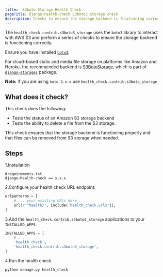 ```yaml
---
title:  S3boto Storage Health Check
pageTitle: django-health-check S3boto3 Storage check
description: Checks to ensure the storage backend is functioning correctly
---
```

The `health_check.contrib.s3boto3_storage` uses the `boto3` library to interact with AWS 
S3 and perform a series of checks to ensure the storage backend is functioning correctly.
 
Ensure you have installed [`boto3`](https://pypi.org/project/boto3/).

For cloud-based static and media file storage on platforms like Amazon and Heroku, the recommended backend is 
[S3BotoStorage](https://github.com/jschneier/django-storages/blob/master/storages/backends/s3boto3.py), 
which is part of [`django-storages`](https://git.io/v1lGx) package. 

**Note:** 
If you are using `boto 2.x.x` use `health_check.contrib.s3boto_storage`


## What does it check?

This check does the following:

- Tests the status of an Amazon S3 storage backend 
- Tests the ability to delete a file from the S3 storage.

This check  ensures that the storage backend is functioning properly and that files can be removed from S3 storage
when needed.

## Steps
1.Installation
 ```shell
#requirements.txt
django-health-check == x.x.x
```

2.Configure your health check URL endpoint:

```python
urlpatterns = [
    # ... your existing URLs here ...
    url(r'^health/', include('health_check.urls')),
]
```
 
3.Add the `health_check.contrib.s3boto3_storage` applications 
to your `INSTALLED_APPS`:

```python
INSTALLED_APPS = [
    # ...
    'health_check',                             
    'health_check.contrib.s3boto3_storage',
]
```
4.Run the health check
```shell
python manage.py health_check

```

